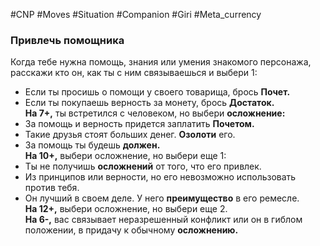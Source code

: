 #CNP #Moves #Situation #Companion #Giri #Meta_currency 

### Привлечь помощника
Когда тебе нужна помощь, знания или умения знакомого персонажа, расскажи кто  он, как ты с ним связываешься и выбери 1:  
-  Если ты просишь о помощи у своего товарища, брось **Почет.**  
-  Если ты покупаешь верность за монету, брось **Достаток.**  
**На 7+,** ты встретился с человеком, но выбери **осложнение:**  
-  За помощь и верность придется заплатить **Почетом.**  
-  Такие друзья стоят больших денег. **Озолоти** его.  
-  За помощь ты будешь **должен.**  
**На 10+,** выбери осложнение, но выбери еще 1:  
-  Ты не получишь **осложнений** от того, что его привлек.  
-  Из принципов или верности, но его невозможно использовать против тебя.  
-  Он лучший в своем деле. У него **преимущество** в его ремесле.  
**На 12+,** выбери осложнение, но выбери еще 2.  
**На 6-,** вас связывает неразрешенный конфликт или он в гиблом положении, в  придачу к обычному **осложнению.**  